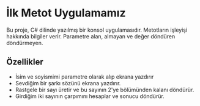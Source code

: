 # İlk Metot Uygulamamız

Bu proje, C# dilinde yazılmış bir konsol uygulamasıdır. Metotların işleyişi hakkında bilgiler verir. Parametre alan, almayan ve değer döndüren döndürmeyen.
## Özellikler
- İsim ve soyismimi parametre olarak alıp ekrana yazdırır
- Sevdiğim bir şarkı sözünü ekrana yazdırır.
- Rastgele bir sayı üretir ve bu sayının 2'ye bölümünden kalanı döndürür.
- Girdiğim iki sayının çarpımını hesaplar ve sonucu döndürür.
